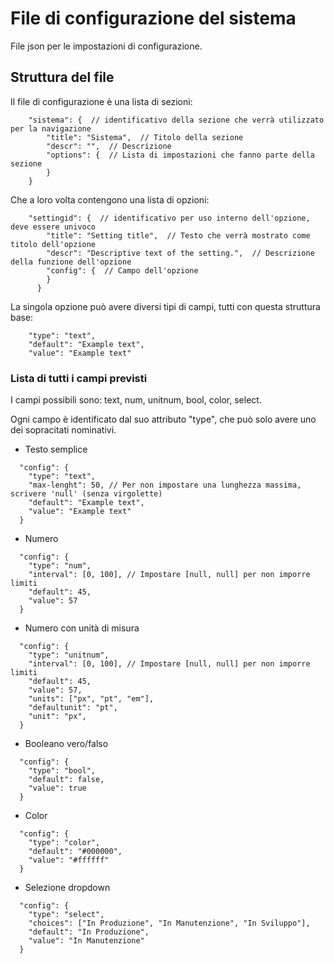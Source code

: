 # File di configurazione del sistema

File json per le impostazioni di configurazione.

## Struttura del file

Il file di configurazione è una lista di sezioni:

```jsonc
    "sistema": {  // identificativo della sezione che verrà utilizzato per la navigazione
        "title": "Sistema",  // Titolo della sezione
        "descr": "",  // Descrizione
        "options": {  // Lista di impostazioni che fanno parte della sezione
        }
    }
```

Che a loro volta contengono una lista di opzioni:

```jsonc
    "settingid": {  // identificativo per uso interno dell'opzione, deve essere univoco
        "title": "Setting title",  // Testo che verrà mostrato come titolo dell'opzione
        "descr": "Descriptive text of the setting.",  // Descrizione della funzione dell'opzione
        "config": {  // Campo dell'opzione
        }
      }
```

La singola opzione può avere diversi tipi di campi, tutti con questa struttura base:

```jsonc
    "type": "text",
    "default": "Example text",
    "value": "Example text"
```

### Lista di tutti i campi previsti

I campi possibili sono: text, num, unitnum, bool, color, select.

Ogni campo è identificato dal suo attributo "type", che può solo avere uno dei sopracitati nominativi.

- Testo semplice

```jsonc
  "config": {
    "type": "text",
    "max-lenght": 50, // Per non impostare una lunghezza massima, scrivere 'null' (senza virgolette)
    "default": "Example text",
    "value": "Example text"
  }
```

- Numero

```jsonc
  "config": {
    "type": "num",
    "interval": [0, 100], // Impostare [null, null] per non imporre limiti
    "default": 45,
    "value": 57
  }
```

- Numero con unità di misura

```jsonc
  "config": {
    "type": "unitnum",
    "interval": [0, 100], // Impostare [null, null] per non imporre limiti
    "default": 45,
    "value": 57,
    "units": ["px", "pt", "em"],
    "defaultunit": "pt",
    "unit": "px",
  }
```

- Booleano vero/falso

```jsonc
  "config": {
    "type": "bool",
    "default": false,
    "value": true
  }
```

- Color

```jsonc
  "config": {
    "type": "color",
    "default": "#000000",
    "value": "#ffffff"
  }
```

- Selezione dropdown

```jsonc
  "config": {
    "type": "select",
    "choices": ["In Produzione", "In Manutenzione", "In Sviluppo"],
    "default": "In Produzione",
    "value": "In Manutenzione"
  }
```
